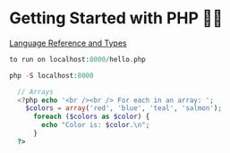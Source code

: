 # Getting Started with PHP 🐘🌷

[Language Reference and Types](http://php.net/manual/en/langref.php)

```php
to run on localhost:8000/hello.php

php -S localhost:8000

  // Arrays
  <?php echo '<br /><br /> For each in an array: ';
    $colors = array('red', 'blue', 'teal', 'salmon');
      foreach ($colors as $color) {
        echo "Color is: $color.\n";
      }
  ?>

```